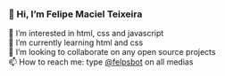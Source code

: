 ### 👋 Hi, I’m Felipe Maciel Teixeira

👀 I’m interested in html, css and javascript <br>
🌱 I’m currently learning html and css <br>
💞️ I’m looking to collaborate on any open source projects <br>
📫 How to reach me: type [@felpsbot](https://github.com/felpsbot) on all medias

